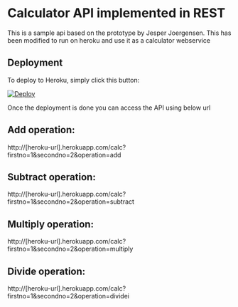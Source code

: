 Calculator API implemented in REST
==============

This is a sample api based on the prototype by Jesper Joergensen. This has been modified to run on heroku and use it as a calculator webservice

Deployment
----------

To deploy to Heroku, simply click this button: 

[![Deploy](https://www.herokucdn.com/deploy/button.png)](https://heroku.com/deploy?template=https://github.com/VinayBhalerao/calc-rest)

Once the deployment is done you can access the API using below url

Add operation:
-------------
http://[heroku-url].herokuapp.com/calc?firstno=1&secondno=2&operation=add

Subtract operation:
------------
http://[heroku-url].herokuapp.com/calc?firstno=1&secondno=2&operation=subtract

Multiply operation:
-----------
http://[heroku-url].herokuapp.com/calc?firstno=1&secondno=2&operation=multiply

Divide operation:
----------
http://[heroku-url].herokuapp.com/calc?firstno=1&secondno=2&operation=dividei
